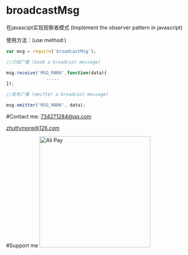 # broadcastMsg
在javascipt实现观察者模式 (Implement the observer pattern in javascript)

使用方法：(use method:)
```javascript
var msg = require('broadcastMsg');

//订阅广播 (book a broadcast message)

msg.receive('MSG_MARK',function(data){
               .....
});

//发布广播 (emitter a broadcast message)

msg.emitter('MSG_MARK', data);
```

#Contact me: 
734271284@qq.com 

zhuttymore@126.com

#Support me
<img width="300" src="http://images2015.cnblogs.com/blog/677630/201509/677630-20150930131223058-2044768959.jpg" title="Ali Pay"/>


